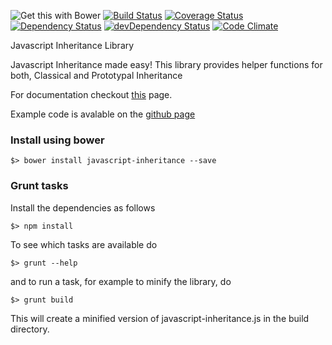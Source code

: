 ![Get this with Bower](https://camo.githubusercontent.com/06c5d22b7908c0c4928071ac314e75c3da29d750/687474703a2f2f62656e7363687761727a2e6769746875622e696f2f626f7765722d6261646765732f62616467654032782e706e67)
[![Build Status](https://travis-ci.org/scaljeri/javascript-inheritance.png)](https://travis-ci.org/scaljeri/javascript-inheritance) [![Coverage Status](https://coveralls.io/repos/scaljeri/javascript-inheritance/badge.svg?branch=master)](https://coveralls.io/r/scaljeri/javascript-inheritance?branch=master) [![Dependency Status](https://david-dm.org/scaljeri/javascript-inheritance.svg)](https://david-dm.org/scaljeri/javascript-inheritance)  [![devDependency Status](https://david-dm.org/scaljeri/javascript-inheritance/dev-status.svg)](https://david-dm.org/scaljeri/javascript-inheritance#info=devDependencies) [![Code Climate](https://codeclimate.com/github/scaljeri/javascript-inheritance/badges/gpa.svg)](https://codeclimate.com/github/scaljeri/javascript-inheritance)

Javascript Inheritance Library

Javascript Inheritance made easy! This library provides helper functions for both, Classical and Prototypal Inheritance

For documentation checkout <a href="http://calje.eu/index.php/javascript-oop/" target="_blank">this</a> page.

Example code is avalable on the <a href="http://scaljeri.github.io/javascript-inheritance/">github page</a>

### Install using bower ###

    $> bower install javascript-inheritance --save
   
### Grunt tasks ###

Install the dependencies as follows

    $> npm install

To see which tasks are available do

    $> grunt --help

and to run a task, for example to minify the library, do

    $> grunt build

This will create a minified version of javascript-inheritance.js in the build directory.
